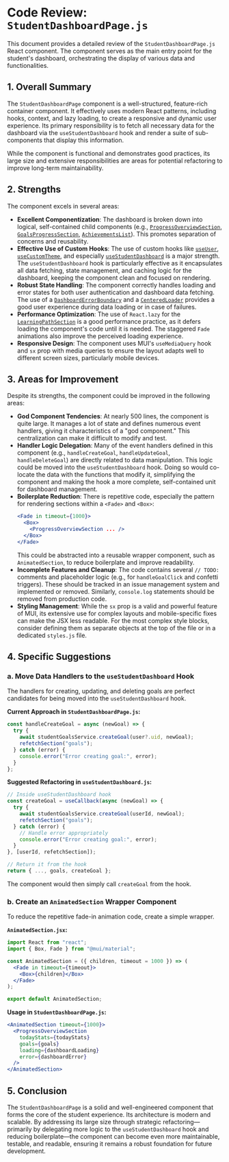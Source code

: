 # Code Review: `StudentDashboardPage.js`

This document provides a detailed review of the `StudentDashboardPage.js` React component. The component serves as the main entry point for the student's dashboard, orchestrating the display of various data and functionalities.

## 1. Overall Summary

The `StudentDashboardPage` component is a well-structured, feature-rich container component. It effectively uses modern React patterns, including hooks, context, and lazy loading, to create a responsive and dynamic user experience. Its primary responsibility is to fetch all necessary data for the dashboard via the `useStudentDashboard` hook and render a suite of sub-components that display this information.

While the component is functional and demonstrates good practices, its large size and extensive responsibilities are areas for potential refactoring to improve long-term maintainability.

## 2. Strengths

The component excels in several areas:

- **Excellent Componentization**: The dashboard is broken down into logical, self-contained child components (e.g., [`ProgressOverviewSection`](src/student-ui/students-pages/student-dashboard-page/components/ProgressOverviewSection.jsx:0), [`GoalsProgressSection`](src/student-ui/students-pages/student-dashboard-page/components/GoalsProgressSection.jsx:0), [`AchievementsList`](src/student-ui/students-pages/student-dashboard-page/components/AchievementsList.js:0)). This promotes separation of concerns and reusability.
- **Effective Use of Custom Hooks**: The use of custom hooks like [`useUser`](src/contexts/UserContext.js:0), [`useCustomTheme`](src/contexts/ThemeContext.js:0), and especially [`useStudentDashboard`](src/student-ui/students-pages/student-dashboard-page/hooks/useStudentDashboard.js:0) is a major strength. The `useStudentDashboard` hook is particularly effective as it encapsulates all data fetching, state management, and caching logic for the dashboard, keeping the component clean and focused on rendering.
- **Robust State Handling**: The component correctly handles loading and error states for both user authentication and dashboard data fetching. The use of a [`DashboardErrorBoundary`](src/student-ui/students-pages/student-dashboard-page/components/DashboardErrorBoundary.jsx:0) and a [`CenteredLoader`](src/components/CenteredLoader.jsx:0) provides a good user experience during data loading or in case of failures.
- **Performance Optimization**: The use of `React.lazy` for the [`LearningPathSection`](src/student-ui/students-pages/student-dashboard-page/components/LearningPathSection.js:41) is a good performance practice, as it defers loading the component's code until it is needed. The staggered `Fade` animations also improve the perceived loading experience.
- **Responsive Design**: The component uses MUI's `useMediaQuery` hook and `sx` prop with media queries to ensure the layout adapts well to different screen sizes, particularly mobile devices.

## 3. Areas for Improvement

Despite its strengths, the component could be improved in the following areas:

- **God Component Tendencies**: At nearly 500 lines, the component is quite large. It manages a lot of state and defines numerous event handlers, giving it characteristics of a "god component." This centralization can make it difficult to modify and test.
- **Handler Logic Delegation**: Many of the event handlers defined in this component (e.g., `handleCreateGoal`, `handleUpdateGoal`, `handleDeleteGoal`) are directly related to data manipulation. This logic could be moved into the `useStudentDashboard` hook. Doing so would co-locate the data with the functions that modify it, simplifying the component and making the hook a more complete, self-contained unit for dashboard management.
- **Boilerplate Reduction**: There is repetitive code, especially the pattern for rendering sections within a `<Fade>` and `<Box>`:
  ```jsx
  <Fade in timeout={1000}>
    <Box>
      <ProgressOverviewSection ... />
    </Box>
  </Fade>
  ```
  This could be abstracted into a reusable wrapper component, such as `AnimatedSection`, to reduce boilerplate and improve readability.
- **Incomplete Features and Cleanup**: The code contains several `// TODO:` comments and placeholder logic (e.g., for `handleGoalClick` and confetti triggers). These should be tracked in an issue management system and implemented or removed. Similarly, `console.log` statements should be removed from production code.
- **Styling Management**: While the `sx` prop is a valid and powerful feature of MUI, its extensive use for complex layouts and mobile-specific fixes can make the JSX less readable. For the most complex style blocks, consider defining them as separate objects at the top of the file or in a dedicated `styles.js` file.

## 4. Specific Suggestions

### a. Move Data Handlers to the `useStudentDashboard` Hook

The handlers for creating, updating, and deleting goals are perfect candidates for being moved into the `useStudentDashboard` hook.

**Current Approach in `StudentDashboardPage.js`:**

```javascript
const handleCreateGoal = async (newGoal) => {
  try {
    await studentGoalsService.createGoal(user?.uid, newGoal);
    refetchSection("goals");
  } catch (error) {
    console.error("Error creating goal:", error);
  }
};
```

**Suggested Refactoring in `useStudentDashboard.js`:**

```javascript
// Inside useStudentDashboard hook
const createGoal = useCallback(async (newGoal) => {
  try {
    await studentGoalsService.createGoal(userId, newGoal);
    refetchSection("goals");
  } catch (error) {
    // Handle error appropriately
    console.error("Error creating goal:", error);
  }
}, [userId, refetchSection]);

// Return it from the hook
return { ..., goals, createGoal };
```

The component would then simply call `createGoal` from the hook.

### b. Create an `AnimatedSection` Wrapper Component

To reduce the repetitive fade-in animation code, create a simple wrapper.

**`AnimatedSection.jsx`:**

```jsx
import React from "react";
import { Box, Fade } from "@mui/material";

const AnimatedSection = ({ children, timeout = 1000 }) => (
  <Fade in timeout={timeout}>
    <Box>{children}</Box>
  </Fade>
);

export default AnimatedSection;
```

**Usage in `StudentDashboardPage.js`:**

```jsx
<AnimatedSection timeout={1000}>
  <ProgressOverviewSection
    todayStats={todayStats}
    goals={goals}
    loading={dashboardLoading}
    error={dashboardError}
  />
</AnimatedSection>
```

## 5. Conclusion

The `StudentDashboardPage` is a solid and well-engineered component that forms the core of the student experience. Its architecture is modern and scalable. By addressing its large size through strategic refactoring—primarily by delegating more logic to the `useStudentDashboard` hook and reducing boilerplate—the component can become even more maintainable, testable, and readable, ensuring it remains a robust foundation for future development.
